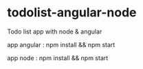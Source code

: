 # todolist-angular-node
Todo list app with node & angular


app angular  :  npm install && npm start


app node  :  npm install && npm start
